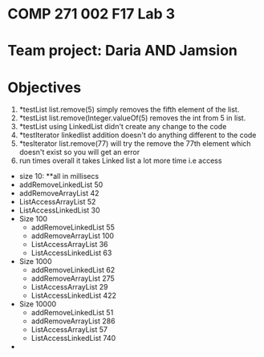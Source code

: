 # COMP 271 002 F17 Lab 3

# Team project: Daria AND Jamsion

# Objectives


1. *testList list.remove(5)  simply removes the fifth element of the list. 
2. *testList list.remove(Integer.valueOf(5) removes the int from 5 in list.
3. *testList using LinkedList didn't create any change to the code
4. *testIterator linkedlist addition doesn't do anything different to the code
5. *tesIterator list.remove(77) will try the remove the 77th element which doesn't exist so you will get an error
6. run times overall it takes Linked list a lot more time i.e access
- size 10: **all in millisecs
 - addRemoveLinkedList 50
 - addRemoveArrayList  42
 - ListAccessArrayList 52
 - ListAccessLinkedList 30
- Size 100
  - addRemoveLinkedList 55
  - addRemoveArrayList 100
  - ListAccessArrayList 36
  - ListAccessLinkedList 63
- Size 1000
  - addRemoveLinkedList 62
  - addRemoveArrayList 275
  - ListAccessArrayList 29
  - ListAccessLinkedList 422
- Size 10000
  - addRemoveLinkedList 51
  - addRemoveArrayList 286
  - ListAccessArrayList 57
  - ListAccessLinkedList 740
-